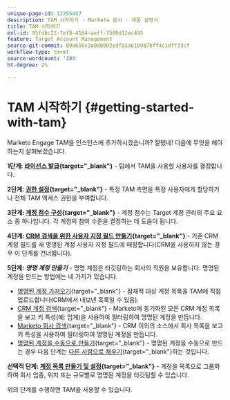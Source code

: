 ```yaml
---
unique-page-id: 12255457
description: TAM 시작하기 - Marketo 문서 - 제품 설명서
title: TAM 시작하기
exl-id: 95fd6c22-7ef8-4184-aeff-7586d12ec495
feature: Target Account Management
source-git-commit: 09a656c3a0d0002edfa1a61b987bff4c1dff33cf
workflow-type: tm+mt
source-wordcount: '284'
ht-degree: 2%

---
```


# TAM 시작하기 {#getting-started-with-tam}

Marketo Engage TAM을 인스턴스에 추가하시겠습니까? 잘됐네! 다음에 무엇을 해야 하는지 살펴보겠습니다.

**1단계: [라이선스 발급](/help/marketo/product-docs/target-account-management/setup-tam/issue-a-license.md){target="_blank"}** - 팀에서 TAM을 사용할 사용자를 결정합니다.

**2단계: [권한 설정](/help/marketo/product-docs/target-account-management/setup-tam/permissions.md){target="_blank"}** - 특정 TAM 측면을 특정 사용자에게 할당하거나 전체 TAM 액세스 권한을 부여합니다.

**3단계: [계정 점수 구성](/help/marketo/product-docs/target-account-management/setup-tam/account-score.md){target="_blank"}** - 계정 점수는 Target 계정 관리의 주요 요소 중 하나입니다. 각 계정의 참여 수준을 결정하는 데 도움이 됩니다.

**4단계: [CRM 검색을 위한 사용자 지정 필드 만들기](/help/marketo/product-docs/target-account-management/setup-tam/create-a-custom-field-for-crm-discovery.md){target="_blank"}** - 기존 CRM 계정 필드를 새 명명된 계정 사용자 지정 필드에 매핑합니다(CRM을 사용하지 않는 경우 이 단계를 건너뜁니다).

**5단계:** **_명명 계정 만들기_** - 명명 계정은 타깃팅하는 회사의 직원을 보유합니다. 명명된 계정을 만드는 방법에는 네 가지가 있습니다.

* [명명된 계정 가져오기](/help/marketo/product-docs/target-account-management/target/named-accounts/import-named-accounts.md){target="_blank"} - 잠재적 대상 계정 목록을 TAM에 직접 업로드합니다(CRM에서 내보낸 목록일 수 있음).
* [CRM 계정 검색](/help/marketo/product-docs/target-account-management/target/named-accounts/discover-accounts.md#discover-crm-accounts){target="_blank"} - Marketo에 동기화된 모든 CRM 계정 목록을 보고 키 특성(예: 업계)을 사용하여 필터링하여 명명된 계정을 만듭니다.
* [Marketo 회사 검색](/help/marketo/product-docs/target-account-management/target/named-accounts/discover-accounts.md#discover-marketo-companies){target="_blank"} - CRM 이외의 소스에서 회사 목록을 보고 키 특성을 사용하여 필터링하여 명명된 계정을 만듭니다.
* [명명된 계정을 수동으로 만들기](/help/marketo/product-docs/target-account-management/target/named-accounts/create-a-named-account.md){target="_blank"} - 명명된 계정을 수동으로 만드는 경우 다음 단계는 [다른 사람으로 채우기](/help/marketo/product-docs/target-account-management/target/named-accounts/add-people-to-a-named-account.md){target="_blank"}하는 것입니다.

**선택적 단계: [계정 목록 만들기 및 설정](/help/marketo/product-docs/target-account-management/target/account-lists.md#create-a-new-account-list){target="_blank"}** - 계정을 목록으로 그룹화하여 회사 업종, 위치 또는 규모별로 명명된 계정을 타깃팅할 수 있습니다.

위의 단계를 수행하면 TAM을 사용할 수 있습니다.
